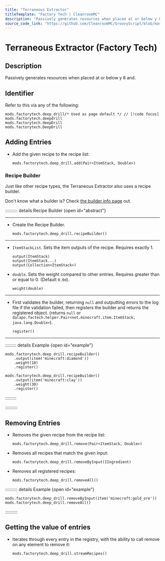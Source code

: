 ```yaml
---
title: "Terraneous Extractor"
titleTemplate: "Factory Tech | CleanroomMC"
description: "Passively generates resources when placed at or below y 8 and."
source_code_link: "https://github.com/CleanroomMC/GroovyScript/blob/master/src/main/java/com/cleanroommc/groovyscript/compat/mods/factorytech/DeepDrill.java"
---
```


# Terraneous Extractor (Factory Tech)

## Description

Passively generates resources when placed at or below y 8 and.

## Identifier

Refer to this via any of the following:

```groovy:no-line-numbers {1}
mods.factorytech.deep_drill/* Used as page default */ // [!code focus]
mods.factorytech.deepdrill
mods.factorytech.deepDrill
mods.factorytech.DeepDrill
```


## Adding Entries

- Add the given recipe to the recipe list:

    ```groovy:no-line-numbers
    mods.factorytech.deep_drill.add(Pair<ItemStack, Double>)
    ```


### Recipe Builder

Just like other recipe types, the Terraneous Extractor also uses a recipe builder.

Don't know what a builder is? Check [the builder info page](../../getting_started/builder.md) out.

:::::::::: details Recipe Builder {open id="abstract"}

---

- Create the Recipe Builder.

    ```groovy:no-line-numbers
    mods.factorytech.deep_drill.recipeBuilder()
    ```

---

- `ItemStackList`. Sets the item outputs of the recipe. Requires exactly 1.

    ```groovy:no-line-numbers
    output(ItemStack)
    output(ItemStack...)
    output(Collection<ItemStack>)
    ```

- `double`. Sets the weight compared to other entries. Requires greater than or equal to 0. (Default `0.0d`).

    ```groovy:no-line-numbers
    weight(double)
    ```

---

- First validates the builder, returning `null` and outputting errors to the log file if the validation failed, then registers the builder and returns the registered object. (returns `null` or `dalapo.factech.helper.Pair<net.minecraft.item.ItemStack, java.lang.Double>`).

    ```groovy:no-line-numbers
    register()
    ```

---

::::::::: details Example {open id="example"}
```groovy:no-line-numbers
mods.factorytech.deep_drill.recipeBuilder()
    .output(item('minecraft:diamond'))
    .weight(10)
    .register()

mods.factorytech.deep_drill.recipeBuilder()
    .output(item('minecraft:clay'))
    .weight(30)
    .register()
```

:::::::::

::::::::::

## Removing Entries

- Removes the given recipe from the recipe list:

    ```groovy:no-line-numbers
    mods.factorytech.deep_drill.remove(Pair<ItemStack, Double>)
    ```

- Removes all recipes that match the given input:

    ```groovy:no-line-numbers
    mods.factorytech.deep_drill.removeByInput(IIngredient)
    ```

- Removes all registered recipes:

    ```groovy:no-line-numbers
    mods.factorytech.deep_drill.removeAll()
    ```

:::::::::: details Example {open id="example"}
```groovy:no-line-numbers
mods.factorytech.deep_drill.removeByInput(item('minecraft:gold_ore'))
mods.factorytech.deep_drill.removeAll()
```

::::::::::

## Getting the value of entries

- Iterates through every entry in the registry, with the ability to call remove on any element to remove it:

    ```groovy:no-line-numbers
    mods.factorytech.deep_drill.streamRecipes()
    ```

